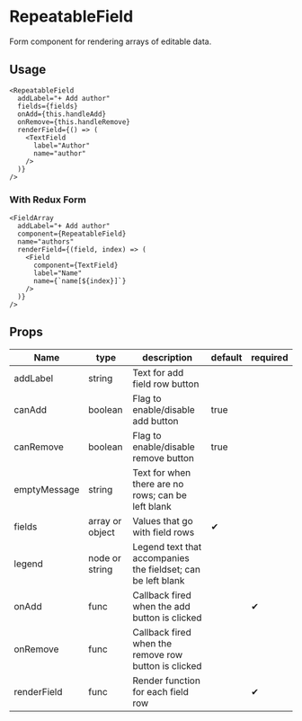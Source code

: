 # RepeatableField
Form component for rendering arrays of editable data.

## Usage
```
<RepeatableField
  addLabel="+ Add author"
  fields={fields}
  onAdd={this.handleAdd}
  onRemove={this.handleRemove}
  renderField={() => (
    <TextField
      label="Author"
      name="author"
    />
  )}
/>
```

### With Redux Form
```
<FieldArray
  addLabel="+ Add author"
  component={RepeatableField}
  name="authors"
  renderField={(field, index) => (
    <Field
      component={TextField}
      label="Name"
      name={`name[${index}]`}
    />
  )}
/>
```

## Props
Name | type | description | default | required
--- | --- | --- | --- | ---
addLabel | string | Text for add field row button |
canAdd | boolean | Flag to enable/disable add button | true
canRemove | boolean | Flag to enable/disable remove button | true
emptyMessage | string | Text for when there are no rows; can be left blank |
fields | array or object | Values that go with field rows | &#10004;
legend | node or string | Legend text that accompanies the fieldset; can be left blank |
onAdd | func | Callback fired when the add button is clicked |  | &#10004;
onRemove | func | Callback fired when the remove row button is clicked |  |
renderField | func | Render function for each field row |  | &#10004;
